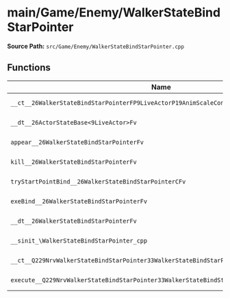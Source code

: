 # main/Game/Enemy/WalkerStateBindStarPointer

**Source Path:** `src/Game/Enemy/WalkerStateBindStarPointer.cpp`

## Functions

| Name | Address | Match % |
|------|---------|---------|
| `__ct__26WalkerStateBindStarPointerFP9LiveActorP19AnimScaleController` | `0x8014FBD0` | :white_check_mark: (100.0%) |
| `__dt__26ActorStateBase<9LiveActor>Fv` | `0x8014FC70` | :white_check_mark: (100.0%) |
| `appear__26WalkerStateBindStarPointerFv` | `0x8014FCCC` | :white_check_mark: (100.0%) |
| `kill__26WalkerStateBindStarPointerFv` | `0x8014FCDC` | :white_check_mark: (100.0%) |
| `tryStartPointBind__26WalkerStateBindStarPointerCFv` | `0x8014FD64` | :white_check_mark: (100.0%) |
| `exeBind__26WalkerStateBindStarPointerFv` | `0x8014FD78` | :x: (98.4%) |
| `__dt__26WalkerStateBindStarPointerFv` | `0x8014FE70` | :white_check_mark: (100.0%) |
| `__sinit_\WalkerStateBindStarPointer_cpp` | `0x8014FEC8` | :white_check_mark: (100.0%) |
| `__ct__Q229NrvWalkerStateBindStarPointer33WalkerStateBindStarPointerNrvBindFv` | `0x8014FED0` | :white_check_mark: (100.0%) |
| `execute__Q229NrvWalkerStateBindStarPointer33WalkerStateBindStarPointerNrvBindCFP5Spine` | `0x8014FEE0` | :white_check_mark: (100.0%) |